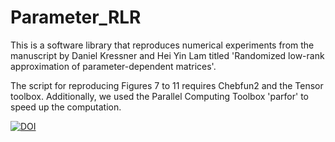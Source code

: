# Parameter_RLR
This is a software library that reproduces numerical experiments from the manuscript by Daniel Kressner and Hei Yin Lam titled 'Randomized low-rank approximation of parameter-dependent matrices'.

The script for reproducing Figures 7 to 11 requires Chebfun2 and the Tensor toolbox. Additionally, we used the Parallel Computing Toolbox 'parfor' to speed up the computation.


[![DOI](https://zenodo.org/badge/785262815.svg)](https://doi.org/10.5281/zenodo.15144934)

